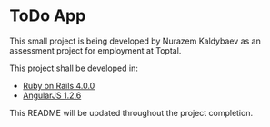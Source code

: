 ToDo App
=========

This small project is being developed by Nurazem Kaldybaev as an assessment project for employment at Toptal.


This project shall be developed in:

  - [Ruby on Rails 4.0.0](http://rubyonrails.org/)
  - [AngularJS 1.2.6](http://angularjs.org/)

This README will be updated throughout the project completion.
